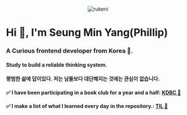 <p align="center"> <img src="https://komarev.com/ghpvc/?username=rukeni&label=Profile%20views&color=0e75b6&style=flat" alt="rukeni" /> </p>

<h1 align="left">Hi 👋, I'm Seung Min Yang(Phillip)</h1>
<h3 align="left">A Curious frontend developer from Korea 👋.</h3>
<h4 align="left">Study to build a reliable thinking system.</h4>
<h4 align="left">평범한 삶에 답이있다. 저는 남들보다 대단해지는 것에는 관심이 없습니다.</h4>
<h4 align="left">✅ I have been participating in a book club for a year and a half: <a target="_blank" href="https://ds1svg.notion.site/KDBC-96b5ee1963f247e5821594a83fff4ba9">KDBC 📖</a> </h4>
<h4 align="left">✅ I make a list of what I learned every day in the repository.: <a target="_blank" href="https://github.com/rukeni/TIL">TIL 📝</a> </h4>


